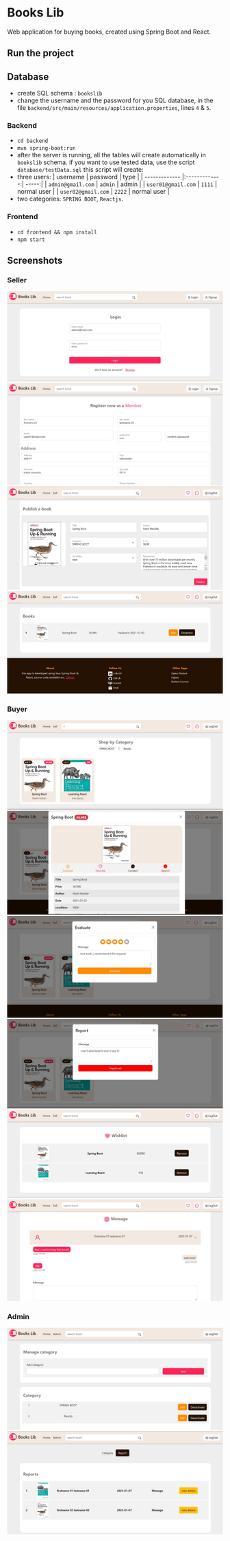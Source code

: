 # Books Lib
Web application for buying books, created using Spring Boot and React.


## Run the project
## Database
- create SQL schema : `bookslib`
- change the username and the password for you SQL database, in the file `backend/src/main/resources/application.properties`, lines `4` & `5`.
### Backend
- `cd backend`
- `mvn spring-boot:run`
- after the server is running, all the tables will create automatically in `bookslib` schema.
if you want to use tested data, use the script `database/testData.sql`
this script will create:
- three users:
| username        | password           | type  |
| ------------- |:-------------:| -----:|
| `admin@gmail.com` | `admin` | admin |
| `user01@gmail.com` | `1111` | normal user |
| `user02@gmail.com` | `2222` | normal user |
- two categories: `SPRING BOOT`, `Reactjs`.

### Frontend
- `cd frontend && npm install`
- `npm start`

## Screenshots

### Seller
![login page](https://github.com/DEVLOKER/Books-Lib/blob/main/screenshots/login.jpg?raw=true "login page")
![signup page](https://github.com/DEVLOKER/Books-Lib/blob/main/screenshots/signup.jpg?raw=true "signup page")
![publish a book](https://github.com/DEVLOKER/Books-Lib/blob/main/screenshots/publish_book.jpg?raw=true "publish a book")
![seller books](https://github.com/DEVLOKER/Books-Lib/blob/main/screenshots/seller_books.jpg?raw=true "seller books")

### Buyer
![available books list](https://github.com/DEVLOKER/Books-Lib/blob/main/screenshots/books_list.jpg?raw=true "available books list")
![book detail](https://github.com/DEVLOKER/Books-Lib/blob/main/screenshots/book_detail.jpg?raw=true "book detail")
![rate a book ](https://github.com/DEVLOKER/Books-Lib/blob/main/screenshots/rate_book.jpg?raw=true "rate a book")
![report a book](https://github.com/DEVLOKER/Books-Lib/blob/main/screenshots/report_book.jpg?raw=true "report a book")
![whishlist books](https://github.com/DEVLOKER/Books-Lib/blob/main/screenshots/whishlist.jpg?raw=true "whishlist books")
![book price negotiation](https://github.com/DEVLOKER/Books-Lib/blob/main/screenshots/messages.jpg?raw=true "book price negotiation")

### Admin
![manage categories](https://github.com/DEVLOKER/Books-Lib/blob/main/screenshots/manage_categories.jpg?raw=true "manage categories")
![manage reports](https://github.com/DEVLOKER/Books-Lib/blob/main/screenshots/manage_reports.jpg?raw=true "manage reports")
